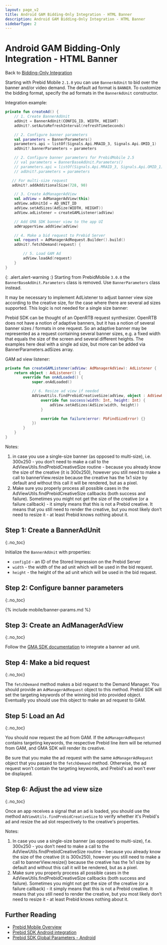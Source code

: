 ```yaml
---
layout: page_v2
title: Android GAM Bidding-Only Integration - HTML Banner
description: Android GAM Bidding-Only Integration - HTML Banner
sidebarType: 2
---
```


# Android GAM Bidding-Only Integration - HTML Banner

Back to [Bidding-Only Integration](/prebid-mobile/pbm-api/android/android-sdk-integration-gam-original-api.html#adunit-specific-instructions)

Starting with Prebid Mobile `2.1.0` you can use `BannerAdUnit` to bid over the banner and/or video demand. The default ad format is `BANNER`. To customize the bidding format, specify the ad formats in the `BannerAdUnit` constructor.

Integration example:

```kotlin
private fun createAd() {
    // 1. Create BannerAdUnit
    adUnit = BannerAdUnit(CONFIG_ID, WIDTH, HEIGHT)
    adUnit?.setAutoRefreshInterval(refreshTimeSeconds)

    // 2. Configure banner parameters
    val parameters = BannerParameters()
    parameters.api = listOf(Signals.Api.MRAID_3, Signals.Api.OMID_1)
    adUnit?.bannerParameters = parameters

    // 2. Configure banner parameters for PrebidMobile 2.5 
    // val parameters = BannerBaseAdUnit.Parameters()
    // parameters.api = listOf(Signals.Api.MRAID_3, Signals.Api.OMID_1)
    // adUnit?.parameters = parameters

   // For multi-size request
   adUnit?.addAdditionalSize(728, 90)

    // 3. Create AdManagerAdView
    val adView = AdManagerAdView(this)
    adView.adUnitId = AD_UNIT_ID
    adView.setAdSizes(AdSize(WIDTH, HEIGHT))
    adView.adListener = createGAMListener(adView)

    // Add GMA SDK banner view to the app UI
    adWrapperView.addView(adView)

    // 4. Make a bid request to Prebid Server
    val request = AdManagerAdRequest.Builder().build()
    adUnit?.fetchDemand(request) {

        // 5. Load GAM Ad
        adView.loadAd(request)
    }
}
```

{: .alert.alert-warning :}
Starting from PrebidMobile `3.0.0` the `BannerBaseAdUnit.Parameters` class is removed. Use `BannerParameters` class instead.

It may be necessary to implement AdListener to adjust banner view size according to the creative size, for the case where there are several ad sizes supported. This logic is not needed for a single size banner: 

Prebid SDK can be thought of an OpenRTB request synthesizer.  OpenRTB does not have a notion of adaptive banners, but it has a notion of several banner sizes / formats in one request.  So an adaptive banner may be represented as a request containing several banner sizes, e.g. a fixed width that equals the size of the screen and several different heights.  The examples here deal with a single ad size, but more can be added via BannerParameters.adSizes array.

GAM ad view listener:

```kotlin
private fun createGAMListener(adView: AdManagerAdView): AdListener {
    return object : AdListener() {
        override fun onAdLoaded() {
            super.onAdLoaded()

            // 6. Resize ad view if needed
            AdViewUtils.findPrebidCreativeSize(adView, object : AdViewUtils.PbFindSizeListener {
                override fun success(width: Int, height: Int) {
                    adView.setAdSizes(AdSize(width, height))
                }

                override fun failure(error: PbFindSizeError) {}
            })
        }
    }
}
```

Notes:

1. in case you use a single-size banner (as opposed to multi-size), i.e. 300x250 - you don’t need to make a call to the AdViewUtils.findPrebidCreativeSize routine - because you already know the size of the creative (it is 300x250), however you still need to make a call to bannerView.resize because the creative has the 1x1 size by default and without this call it will be rendered, but as a pixel.
2. Make sure you properly process all possible cases in the  AdViewUtils.findPrebidCreativeSize callbacks (both success and failure).  Sometimes you might not get the size of the creative (or a failure callback) - it simply means that this is not a Prebid creative.  It means that you still need to render the creative, but you most likely don’t need to resize it - at least Prebid knows nothing about it.

## Step 1: Create a BannerAdUnit
{:.no_toc}

Initialize the `BannerAdUnit` with properties:

- `configId` - an ID of the Stored Impression on the Prebid Server
- `width` - the width of the ad unit which will be used in the bid request.
- `height` - the height of the ad unit which will be used in the bid request.

## Step 2: Configure banner parameters
{:.no_toc}

{% include mobile/banner-params.md %}

## Step 3: Create an AdManagerAdView
{:.no_toc}

Follow the [GMA SDK documentation](https://developers.google.com/ad-manager/mobile-ads-sdk/android/banner) to integrate a banner ad unit.

## Step 4: Make a bid request
{:.no_toc}

The `fetchDemand` method makes a bid request to the Demand Manager. You should provide an `AdManagerAdRequest` object to this method. Prebid SDK will set the targeting keywords of the winning bid into provided object. Eventually you should use this object to make an ad request  to GAM.

## Step 5: Load an Ad
{:.no_toc}

You should now request the ad from GAM. If the `AdManagerAdRequest` contains targeting keywords, the respective Prebid line item will be returned from GAM, and GMA SDK will render its creative.

Be sure that you make the ad request with the same `AdManagerAdRequest` object that you passed to the `fetchDemand` method. Otherwise, the ad request won't contain the targeting keywords, and Prebid's ad won't ever be displayed.

## Step 6: Adjust the ad view size
{:.no_toc}

Once an app receives a signal that an ad is loaded, you should use the method `AdViewUtils.findPrebidCreativeSize` to verify whether it's Prebid's ad and resize the ad slot respectively to the creative's properties.

Notes:

1. In case you use a single-size banner (as opposed to multi-size), f.e. 300x250 - you don’t need to make a call to the AdViewUtils.findPrebidCreativeSize routine - because you already know the size of the creative (it is 300x250), however you still need to make a call to bannerView.resize(<size>) because the creative has the 1x1 size by default and without this call it will be rendered, but as a pixel. 
2. Make sure you properly process all possible cases in the  AdViewUtils.findPrebidCreativeSize callbacks (both success and failure).  Sometimes you might not get the size of the creative (or a failure callback) - it simply means that this is not a Prebid creative.  It means that you still need to render the creative, but you most likely don’t need to resize it - at least Prebid knows nothing about it.

## Further Reading

- [Prebid Mobile Overview](/prebid-mobile/prebid-mobile.html)
- [Prebid SDK Android integration](/prebid-mobile/pbm-api/android/code-integration-android.html)
- [Prebid SDK Global Parameters - Android](/prebid-mobile/pbm-api/android/pbm-targeting-android.html)
